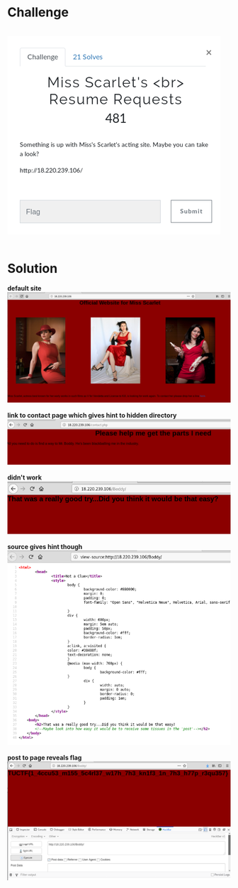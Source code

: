 # Challenge #
<br>![alt text](imgs/web004.png)
<br><br>
# Solution #
**default site**
<br>![alt text](imgs/web004-1.png)
<br><br>
**link to contact page which gives hint to hidden directory**
<br>![alt text](imgs/web004-2.png)
<br><br>
**didn't work**
<br>![alt text](imgs/web004-3.png)
<br><br>
**source gives hint though**
<br>![alt text](imgs/web004-4.png)
<br><br>
**post to page reveals flag**
<br>![alt text](imgs/web004-5.png)
